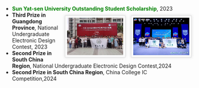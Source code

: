 - **<span style="color: green;">Sun Yat-sen University Outstanding Student Scholarship</span>**, 2023 <img src="./static/assets/img/jichuang.png" align='Right' style='width:150px;height:100px border-radius:3px; box-shadow:rgba(0,0,0,0.15) 0 0 8px;background:#FBFBFB;border:1px solid #ddd;margin:10px auto;margin-left: 15px;padding:5px;'/> <img src="./static/assets/img/ti.png" align='Right' style='width:150px;height:100px border-radius:3px; box-shadow:rgba(0,0,0,0.15) 0 0 8px;background:#FBFBFB;border:1px solid #ddd;margin:10px auto;margin-left: 15px;padding:5px;'/> 
- **Third Prize in Guangdong Province**, National Undergraduate Electronic Design Contest, 2023
- **Second Prize in South China Region**, National Undergraduate Electronic Design Contest,2024
- **Second Prize in South China Region**, China College IC Competition,2024